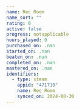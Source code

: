 ```yaml
---
name: Rec Room
name_sort: ""
rating: 0
active: false
progress: notapplicable
hours_played: 0
purchased_on: .nan
started_on: .nan
beaten_on: .nan
completed_on: .nan
mastered_on: .nan
identifiers:
  - type: steam
    appid: "471710"
    name: Rec Room
    synced_on: 2024-08-30
---
```

